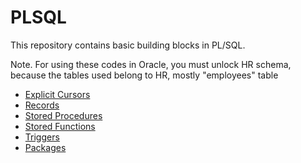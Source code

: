 # PLSQL
This repository contains basic building blocks in PL/SQL.

Note. For using these codes in Oracle, you must unlock HR schema, because the tables used belong to HR, mostly "employees" table

+ [Explicit Cursors](https://github.com/MensurOwary/plsql/tree/master/cursors)
+ [Records](https://github.com/MensurOwary/plsql/tree/master/records)
+ [Stored Procedures](https://github.com/MensurOwary/plsql/tree/master/stored_procedures)
+ [Stored Functions](https://github.com/MensurOwary/plsql/tree/master/stored_functions)
+ [Triggers](https://github.com/MensurOwary/plsql/tree/master/triggers)
+ [Packages](https://github.com/MensurOwary/plsql/tree/master/packages)
